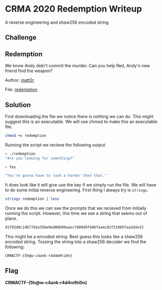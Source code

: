 # CRMA 2020 Redemption Writeup

A reverse engineering and shaw256 encoded string

## Challenge

## Redemption

We know Andy didn't commit the murder. Can you help Red, Andy's new friend find the weapon?

 Author: [matt2r]()

 File: [redemption](source/redemption)


## Solution 
First downloading the file we notice there is nothing we can do. This might suggest this is an executable. We will use chmod to make this an executable file.

```bash
chmod +x redemption
```

Running the script we recieve the following output

```bash 
> ./redemption
"Are you looking for something?"

> Yes

"You're gonna have to look a harder then that."
```

It does look like it will give use the key if we simply run the file. We will have to do some initial reverse engineering. First thing I always try is ``strings``.

```bash
strings redemption | less
```

Once we do this we can see the prompts that we recieved from initially running the script. However, this time we see a string that seems out of place.

```bash 
d1792d0c1d677d2e358e9ed00b09aaec7d09d9f4d6faa4c82f31985faa2dde15
```

This might be a encoded string. Best guess this looks like a shaw256 encoded string. Tossing the string into a shaw256 decoder we find the following:

```bash
CRMACTF-{5h@w-c4ank-r4d4m9ti0n}
```


## Flag 

**CRMACTF-{5h@w-c4ank-r4d4m9ti0n}**


